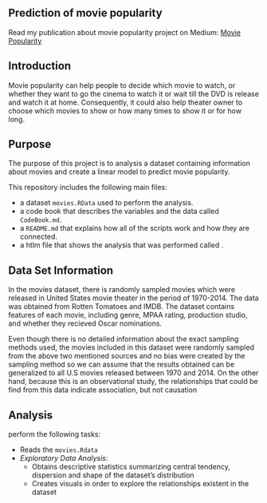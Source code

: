 ## Prediction of movie popularity
Read my publication about movie popularity project on Medium:
[Movie Popularity]()

## Introduction
Movie popularity can help people to decide which movie to watch, or whether they want to go the cinema to watch it or wait till the DVD is release and watch it at home. Consequently, it could also help theater owner to choose which movies to show or how many times to show it or for how long.

## Purpose
The purpose of this project is to analysis a dataset containing information about movies and create a linear model to 
predict movie popularity. 

This repository includes the following main files:

* a dataset `movies.RData` used to perform the analysis.
* a code book that describes the variables and the data called `CodeBook.md`. 
* a `README.md` that explains how all of the scripts work and how they are connected.
* a htlm file that shows the analysis that was performed called . 

## Data Set Information

In the movies dataset, there is randomly sampled movies which were released in United States movie theater in the period of 1970-2014. The data was obtained from Rotten Tomatoes and IMDB. The dataset contains features of each movie, including genre, MPAA rating, production studio, and whether they recieved Oscar nominations.

Even though there is no detailed information about the exact sampling methods used, the movies included in this dataset were randomly sampled from the above two mentioned sources and no bias were created by the sampling method so we can assume that the results obtained can be generalized to all U.S movies released between 1970 and 2014. On the other hand, because this is an observational study, the relationships that could be find from this data indicate association, but not causation

## Analysis

perform the following tasks:

* Reads the `movies.Rdata`
* *Exploratory Data Analysis*:
    - Obtains descriptive statistics summarizing central tendency, dispersion and shape of the dataset’s distribution
    - Creates visuals in order to explore the relationships existent in the dataset
